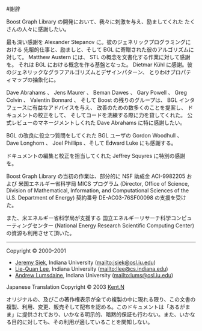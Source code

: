 #謝辞

Boost Graph Library の開発において、我々に刺激を与え、励ましてくれた たくさんの人々に感謝したい。

最も深い感謝を Alexander Stepanov に。彼のジェネリックプログラミングにおける 先駆的仕事と、励ましと、そして BGL に寄贈された彼のアルゴリズムに対して。 Matthew Austern には、 STL の概念を文書化する作業に対して感謝を。 それは BGL における概念を作る基盤となった。 Dietmar Kühl に感謝。彼のジェネリックなグラフアルゴリズムとデザインパターン、 とりわけプロパティマップの抽象化に。

Dave Abrahams 、 Jens Maurer 、 Beman Dawes 、 Gary Powell 、 Greg Colvin 、 Valentin Bonnard 、 そして Boost の残りのグループは、 BGL インタフェースに有益なアドバイスを与え、 改善のための数多くのことを提案し、 ドキュメントの校正をして、 そしてコードを洗練する際に力を貸してくれた。 公式レビューのマネージメントしくれた Dave Abrahams に特に感謝したい。

BGL の改良に役立つ質問をしてくれた BGL ユーザの Gordon Woodhull 、 Dave Longhorn 、 Joel Phillips 、そして Edward Luke にも感謝する。

ドキュメントの編集と校正を担当してくれた Jeffrey Squyres に特別の感謝を。

Boost Graph Library の当初の作業は、部分的に NSF 助成金 ACI-9982205 および 米国エネルギー省科学局 MICS プログラム (Director, Office of Science, Division of Mathematical, Information, and Computational Sciences of the U.S. Department of Energy) 契約番号 DE-AC03-76SF00098 の支援を受けた。

また、米エネルギー省科学局が支援する 国立エネルギーリサーチ科学コンピューティングセンター (National Energy Research Scientific Computing Center) の資源も利用させて頂いた。


***
Copyright © 2000-2001

- [Jeremy Siek](http://www.boost.org/doc/libs/1_31_0/people/jeremy_siek.htm), Indiana University (<mailto:jsiek@osl.iu.edu>)
- [Lie-Quan Lee](http://www.boost.org/doc/libs/1_31_0/people/liequan_lee.htm), Indiana University (<mailto:llee@cs.indiana.edu>)
- [Andrew Lumsdaine](http://www.osl.iu.edu/~lums), Indiana University (<mailto:lums@osl.iu.edu>)

Japanese Translation Copyright © 2003 [Kent.N](mailto:kn@mm.neweb.ne.jp)

オリジナルの、及びこの著作権表示が全ての複製の中に現れる限り、この文書の複製、利用、変更、販売そして配布を認める。このドキュメントは「あるがまま」に提供されており、いかなる明示的、暗黙的保証も行わない。また、いかなる目的に対しても、その利用が適していることを関知しない。

